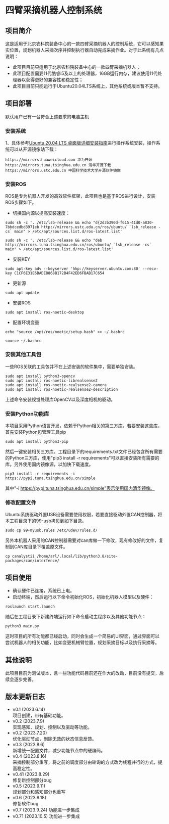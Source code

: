 # 四臂采摘机器人控制系统

## 项目简介
这是适用于北京农科院装备中心的一款四臂采摘机器人的控制系统，它可以感知果实位置，规划机器人采摘次序并控制执行器自动完成采摘作业。对于此系统有几点说明：
* 此项目目前只适用于北京农科院装备中心的一款四臂采摘机器人；
* 此项目配置需要11代酷睿i5及以上的处理器，16GB运行内存，建议使用11代处理器以获得更好的兼容性和稳定性；
* 此项目目前只能运行于Ubuntu20.04LTS系统上，其他系统或版本暂不支持。
## 项目部署
默认用户已有一台符合上述要求的电脑主机
### 安装系统
1、具体参考[Ubuntu 20.04 LTS 桌面版详细安装指南](https://www.sysgeek.cn/install-ubuntu-20-04-lts-desktop/)进行操作系统安装，操作系统可以从开源镜像站下载：
```
https://mirrors.huaweicloud.com 华为开源
https://mirrors.tuna.tsinghua.edu.cn 清华开源下载
https://mirrors.ustc.edu.cn 中国科学技术大学开源软件镜像
```
### 安装ROS
ROS是专为机器人开发的高效软件框架，此项目也是基于ROS进行设计，安装ROS步骤如下。
* 切换国内源以提高安装速度：
```
sudo sh -c '. /etc/lsb-release && echo "d{2d3b390d-f615-41d0-a830-7bbdcedbd397}eb http://mirrors.ustc.edu.cn/ros/ubuntu/ `lsb_release -cs` main" > /etc/apt/sources.list.d/ros-latest.list'
```
```
sudo sh -c '. /etc/lsb-release && echo "deb http://mirrors.tuna.tsinghua.edu.cn/ros/ubuntu/ `lsb_release -cs` main" > /etc/apt/sources.list.d/ros-latest.list'
```
* 安装KEY
```
sudo apt-key adv --keyserver 'hkp://keyserver.ubuntu.com:80' --recv-key C1CF6E31E6BADE8868B172B4F42ED6FBAB17C654
```
* 更新源
```
sudo apt update
```
* 安装ROS
```
sudo apt install ros-noetic-desktop 
```
* 配置环境变量
```
echo "source /opt/ros/noetic/setup.bash" >> ~/.bashrc
```
```
source ~/.bashrc
```
### 安装其他工具包
一些ROS关联的工具包并不在上述安装的软件集中，需要单独安装。
```
sudo apt install python3-opencv
sudo apt install ros-noetic-librealsense2
sudo apt install ros-noetic-realsense2-camera
sudo apt install ros-noetic-realsense2-description
```
上述命令安装视觉处理库OpenCV以及深度相机的驱动。
### 安装Python功能库
本项目采用Python语言开发，依赖于Python相关的第三方库，若要安装这些库，首先安装Python包管理工具pip
```
sudo apt install python3-pip
```
然后一键安装相关三方库。工程目录下的requirements.txt文件已经包含所有需要的Python三方库，使用"pip3 install -r requirements"可以直接安装所有需要的库。另外使用国内镜像源，以加快下载速度。
```
pip3 install -r requirements -i https://pypi.tuna.tsinghua.edu.cn/simple
```
其中"-i https://pypi.tuna.tsinghua.edu.cn/simple"表示使用国内清华镜像。
### 修改配置文件
Ubuntu系统驱动外置USB设备需要使用权限，若要直接驱动外置CAN控制器，将本工程目录下的99-usb拷贝到如下目录。
```
sudo cp 99-myusb.rules /etc/udev/rules.d/
```
另外本机器人采用的CAN控制器需要对can库做一下修改，现有修改好的文件，复制到CAN库目录下覆盖原文件。
```
cp canalystii /home/arl/.local/lib/python3.8/site-packages/can/interfence/
```
## 项目使用
* 确认硬件已连接，系统已上电。
* 启动终端，然后运行以下命令初始化ROS，初始化机器人模型以及硬件：
```
roslaunch start.launch
```
随后在工程目录下新建终端运行如下命令启动主程序以及其他功能节点：
```
python3 main.py
```
这时项目的所有功能都已经启动，同时会生成一个简易的UI界面，通过界面可以尝试机器人的相关功能，比如变更机械臂位置，规划采摘目标以及执行采摘等。
## 其他说明
此项目目前为测试版本，且一些功能代码目前还在作大的改动，目前没有提交，后续会逐步完善。
## 版本更新日志
* v0.1 (2023.6.14)\
项目创建，带有基础功能。
* v0.2 (2023.7.9)\
实现感知、规划、控制以及驱动等功能。
* v0.2 (2023.7.20)\
优化驱动节点，删除无效的状态信息反馈。
* v0.3 (2023.8.6)\
新增统一配置文件，减少功能节点中的硬编码。
* v0.4 (2023.8.16)\
采摘控制部分重写，将之前的调度部分由轮询的方式改为线程并行的方式，提高稳定性。
* v0.41 (2023.8.29)\
修复新控制部分bug
* v0.5 (2023.9.11)\
规划部分和感知部分也重写
* v0.6 (2023.9.18)\
修复软件bug
* v0.7 (2023.9.24)
功能进一步集成
* v0.71 (2023.10.5)
功能进一步集成